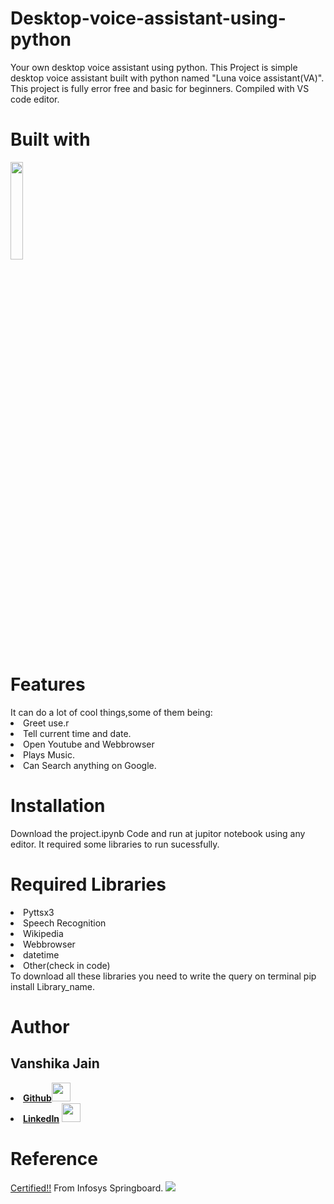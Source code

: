 # Desktop-voice-assistant-using-python
Your own desktop voice assistant using python. 
This Project is simple desktop voice assistant built with python named "Luna voice assistant(VA)".
This project is fully error free and basic for beginners. Compiled with VS code editor.
<h1>Built with</h1>
<img src="https://upload.wikimedia.org/wikipedia/commons/thumb/0/0a/Python.svg/2048px-Python.svg.png" width=20%>
<h1>Features</h1>
It can do a lot of cool things,some of them being:
<li>Greet use.r</li>
<li>Tell current time and date.</li>
<li>Open Youtube and Webbrowser</li>
<li>Plays Music.</li>
<li>Can Search anything on Google.</li>
<h1>Installation</h1>
Download the project.ipynb Code and run at jupitor notebook using any editor.
It required some libraries to run sucessfully.
<h1>Required Libraries</h1>
<li>Pyttsx3</li>
<li>Speech Recognition</li>
<li>Wikipedia</li>
<li>Webbrowser</li>
<li>datetime</li>
<li>Other(check in code)</li>
To download all these libraries you need to write the query on terminal pip install Library_name.
<h1>Author</h1>
<h2>Vanshika Jain</h2>
<li><a href="https://github.com/Vanshika1402jain"><b>Github</b></a><img src="https://github.githubassets.com/assets/GitHub-Mark-ea2971cee799.png" width="30"></li>
<li><a href="https://in.linkedin.com/in/vanshika-jain-70384b252"><b>LinkedIn</b></a> <img src="https://encrypted-tbn0.gstatic.com/images?q=tbn:ANd9GcRJXmchPcewjo_gsPHwkIRElPCsDBYi0eeRWnwYOPT_pxmw8B--9J3RYR042OHrPdnHYyE&usqp=CAU" width="30"></li>
<h1>Reference</h1>
<a href="https://infyspringboard.onwingspan.com/public-assets/infosysheadstart/cert/lex_auth_01384367539026329643356_shared/1-15674fb0-0474-49cc-ad19-e069b0b8c23d.pdf">Certified!!</a> From Infosys Springboard.
<a href="https://infyspringboard.onwingspan.com/web/en/login"><img src="https://www.infosys.com/content/dam/infosys-web/en/global-resource/18/springboard-logo.png"></a>
